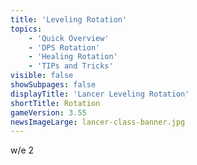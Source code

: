 ```yaml
---
title: 'Leveling Rotation'
topics:
    - 'Quick Overview'
    - 'DPS Rotation'
    - 'Healing Rotation'
    - 'TIPs and Tricks'
visible: false
showSubpages: false
displayTitle: 'Lancer Leveling Rotation'
shortTitle: Rotation
gameVersion: 3.55
newsImageLarge: lancer-class-banner.jpg
---
```


w/e 2